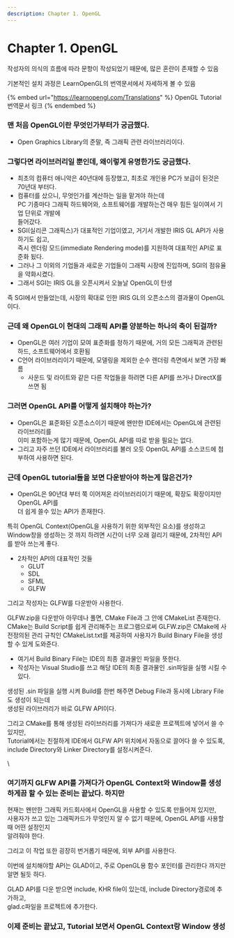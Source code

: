```yaml
---
description: Chapter 1. OpenGL
---
```


# Chapter 1. OpenGL

작성자의 의식의 흐름에 따라 문항이 작성되었기 때문에, 많은 혼란이 존재할 수 있음

기본적인 설치 과정은 LearnOpenGL의 번역문서에서 자세하게 볼 수 있음

{% embed url="https://learnopengl.com/Translations" %}
OpenGL Tutorial 번역문서 링크
{% endembed %}





### 맨 처음 OpenGL이란 무엇인가부터가 궁금했다.

* Open Graphics Library의 준말, 즉 그래픽 관련 라이브러리이다.



### 그렇다면 라이브러리일 뿐인데, 왜이렇게 유명한가도 궁금했다.

* 최초의 컴퓨터 애니악은 40년대에 등장했고, 최초로 개인용 PC가 보급이 된것은 70년대 부터다.
* 컴퓨터를 샀으니, 무엇인가를 계산하는 일을 맡겨야 하는데\
  PC 기종마다 그래픽 하드웨어와, 소프트웨어를 개발하는건 매우 힘든 일이여서 기업 단위로 개발에\
  들어갔다.
* SGI(실리콘 그래픽스)가 대표적인 기업이였고, 거기서 개발한 IRIS GL API가 사용하기도 쉽고,\
  즉시 렌더링 모드(immediate Rendering mode)를 지원하여 대표적인 API로 표준화 됬다.
* 그러나 그 이외의 기업들과 새로운 기업들이 그래픽 시장에 진입하며, SGI의 점유율을  약화시켰다.
* 그래서 SGI는 IRIS GL을 오픈시켜서 오늘날 OpenGL이 탄생

즉 SGI에서 만들었는데, 시장의 확대로 인한 IRIS GL의 오픈소스의 결과물이 OpenGL이다.



### 근데 왜 OpenGL이 현대의 그래픽 API를 양분하는 하나의 축이 된걸까?

* OpenGL은 여러 기업이 모여 표준화를 정하기 때문에, 거의 모든 그래픽과 관련된 하드, 소프트웨어에서 호환됨
* C언어 라이브러리이기 때문에, 모델링을 제외한 순수 렌더링 측면에서 보면 가장 빠름
  * 사운드 및 라이트와 같은 다른 작업들을 하려면 다른 API를 쓰거나 DirectX를 쓰면 됨



### 그러면 OpenGL API를 어떻게 설치해야 하는가?

* OpenGL은 표준화된 오픈소스이기 때문에 왠만한 IDE에서는 OpenGL에 관련된 라이브러리를\
  이미 포함하는게 많기 때문에, OpenGL API를 따로 받을 필요는 없다.
* 그리고 자주 쓰던 IDE에서 라이브러리를 불러 오듯 OpenGL API를 소스코드에 첨부하여 사용하면 된다.



### 근데 OpenGL tutorial들을 보면 다운받아야 하는게 많은건가?

* OpenGL은 90년대 부터 쭉 이어져온 라이브러리이기 때문에, 확장도 확장이지만 OpenGL API를\
  더 쉽게 쓸수 있는 API가 존재한다.

특히 OpenGL Context(OpenGL을 사용하기 위한 외부적인 요소)를 생성하고 Window창을 생성하는 것 까지 하려면 시간이 너무 오래 걸리기 때문에, 2차적인 API를 받아 쓰는게 좋다.

* 2차적인 API의 대표적인 것들
  * GLUT
  * SDL
  * SFML
  * GLFW

그리고 작성자는 GLFW를 다운받아 사용한다.



GLFW.zip을 다운받아 아무데나 풀면, CMake File과 그 안에 CMakeList 존재한다. \
CMake는 Build Script를 쉽게 관리해주는 프로그램으로써 GLFW.zip은 CMake에 사전정의된 관리 규칙인 CMakeList.txt를 제공하여 사용자가 Build Binary File을 생성할 수 있게 도와준다.

* 여기서 Build Binary File는 IDE의 최종 결과물인 파일을 뜻한다.
* 작성자는 Visual Studio를 쓰고 해당 IDE의 최종 결과물인 .sin파일을 실행 시킬 수 있다.

생성된 .sin 파일을 실행 시켜 Build를 한번 해주면 Debug File과 동시에 Library File도 생성이 되는데\
생성된 라이브러리가 바로 GLFW API이다.

그리고 CMake를 통해 생성된 라이브러리를 가져다가 새로운 프로젝트에 넣어서 쓸 수 있지만,\
Tutorial에서는 친절하게 IDE에서 GLFW API 위치에서 자동으로 끌어다 쓸 수 있도록, \
include Directory와 Linker Directory를 설정시켜준다.

\


### 여기까지 GLFW API를 가져다가 OpenGL Context와 Window를 생성하게끔 할 수 있는 준비는 끝났다. 하지만

현재는 왠만한 그래픽 카드회사에서 OpenGL을 사용할 수 있도록 만들어져 있지만, \
사용자가 쓰고 있는 그래픽카드가 무엇인지 알 수 없기 때문에, OpenGL API를 사용할 때 어떤 설정인지\
알려줘야 한다.

그리고 이 작업 또한 굉장히 번거롭기 때문에, 외부 API를 사용한다.

이번에 설치해야할 API는 GLAD이고, 주로 OpenGL용 함수 포인터를 관리한다 까지만 알면 될듯 하다.

GLAD API를 다운 받으면 include, KHR file이 있는데, include Directory경로에 추가하고, \
glad.c파일을 프로젝트에 추가한다.



### 이제 준비는 끝났고, Tutorial 보면서 OpenGL Context랑 Window 생성





